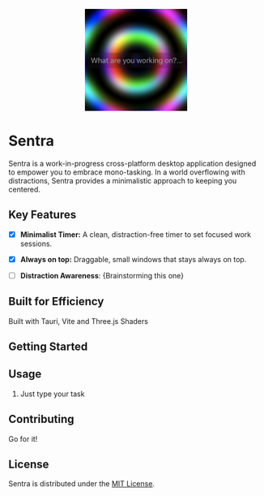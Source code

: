 <p align="center">
  <img src="assets/screenshot.png" alt="Sentra Logo" style="width:40%; height:40%;">
</p>

# Sentra

Sentra is a work-in-progress cross-platform desktop application designed to empower you to embrace mono-tasking. In a world overflowing with distractions, Sentra provides a minimalistic approach to keeping you centered.

## Key Features
* [x] **Minimalist Timer:** A clean, distraction-free timer to set focused work sessions.
* [x] **Always on top:** Draggable, small windows that stays always on top. 
* [ ] **Distraction Awareness**: {Brainstorming this one}


## Built for Efficiency 

Built with Tauri, Vite and Three.js Shaders

## Getting Started


## Usage

1. Just type your task

## Contributing

Go for it!

## License

Sentra is distributed under the [MIT License](./LICENSE.txt). 

